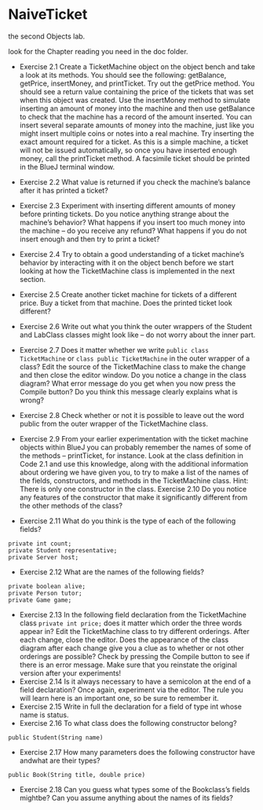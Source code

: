 # NaiveTicket

the second Objects lab.

look for the Chapter reading you need in the doc folder.

* Exercise 2.1 Create a TicketMachine object on the object bench and take a look
at its methods. You should see the following: getBalance, getPrice, insertMoney,
and printTicket. Try out the getPrice method. You should see a return value containing
the price of the tickets that was set when this object was created. Use the
insertMoney method to simulate inserting an amount of money into the machine and
then use getBalance to check that the machine has a record of the amount inserted.
You can insert several separate amounts of money into the machine, just like you might
insert multiple coins or notes into a real machine. Try inserting the exact amount
required for a ticket. As this is a simple machine, a ticket will not be issued automatically,
so once you have inserted enough money, call the printTicket method. A
facsimile ticket should be printed in the BlueJ terminal window.
* Exercise 2.2 What value is returned if you check the machine’s balance after it
has printed a ticket?
* Exercise 2.3 Experiment with inserting different amounts of money before printing
tickets. Do you notice anything strange about the machine’s behavior? What happens
if you insert too much money into the machine – do you receive any refund? What
happens if you do not insert enough and then try to print a ticket?
* Exercise 2.4 Try to obtain a good understanding of a ticket machine’s behavior by
interacting with it on the object bench before we start looking at how the
TicketMachine class is implemented in the next section.
* Exercise 2.5 Create another ticket machine for tickets of a different price. Buy a
ticket from that machine. Does the printed ticket look different?

* Exercise 2.6 Write out what you think the outer wrappers of the Student and
LabClass classes might look like – do not worry about the inner part.
* Exercise 2.7 Does it matter whether we write
`public class TicketMachine`
or
`class public TicketMachine`
in the outer wrapper of a class? Edit the source of the TicketMachine class to
make the change and then close the editor window. Do you notice a change in the
class diagram?
What error message do you get when you now press the Compile button? Do you think
this message clearly explains what is wrong?
* Exercise 2.8 Check whether or not it is possible to leave out the word public
from the outer wrapper of the TicketMachine class.

* Exercise 2.9 From your earlier experimentation with the ticket machine objects
within BlueJ you can probably remember the names of some of the methods –
printTicket, for instance. Look at the class definition in Code 2.1 and use this
knowledge, along with the additional information about ordering we have given you,
to try to make a list of the names of the fields, constructors, and methods in the
TicketMachine class. Hint: There is only one constructor in the class.
Exercise 2.10 Do you notice any features of the constructor that make it significantly
different from the other methods of the class?

* Exercise 2.11 What do you think is the type of each of the following fields?
```
private int count;
private Student representative;
private Server host;
```
* Exercise 2.12 What are the names of the following fields?
```
private boolean alive;
private Person tutor;
private Game game;
```
* Exercise 2.13 In the following field declaration from the TicketMachine class
`private int price;`
does it matter which order the three words appear in? Edit the TicketMachine class to
try different orderings. After each change, close the editor. Does the appearance of the
class diagram after each change give you a clue as to whether or not other orderings are
possible? Check by pressing the Compile button to see if there is an error message.
Make sure that you reinstate the original version after your experiments!
* Exercise 2.14 Is it always necessary to have a semicolon at the end of a field declaration?
Once again, experiment via the editor. The rule you will learn here is an
important one, so be sure to remember it.
* Exercise 2.15 Write in full the declaration for a field of type int whose name is
status.
* Exercise 2.16 To what class does the following constructor belong?
```
public Student(String name)
```
* Exercise 2.17 How many parameters does the following constructor have andwhat are their types?
```
public Book(String title, double price)
```
* Exercise 2.18 Can you guess what types some of  the Bookclass’s fields mightbe? Can you assume anything about the names of its fields?
